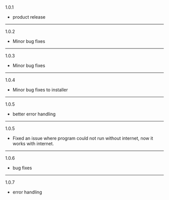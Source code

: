 1.0.1
+ product release
___
1.0.2
+ Minor bug fixes
___
1.0.3
+ Minor bug fixes
___
1.0.4
+ Minor bug fixes to installer
___
1.0.5
+ better error handling
___
1.0.5
+ Fixed an issue where program could not run without internet, now it works with internet.
___
1.0.6
+ bug fixes
___
1.0.7
+ error handling
